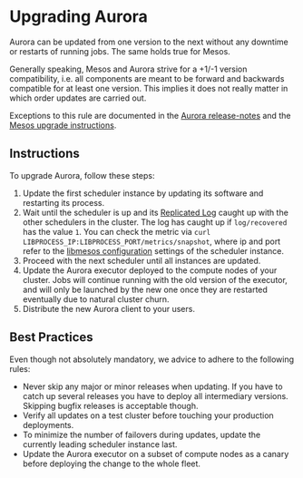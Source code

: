 # Upgrading Aurora

Aurora can be updated from one version to the next without any downtime or restarts of running
jobs. The same holds true for Mesos.

Generally speaking, Mesos and Aurora strive for a +1/-1 version compatibility, i.e. all components
are meant to be forward and backwards compatible for at least one version. This implies it
does not really matter in which order updates are carried out.

Exceptions to this rule are documented in the [Aurora release-notes](../../RELEASE-NOTES.md)
and the [Mesos upgrade instructions](https://mesos.apache.org/documentation/latest/upgrades/).


## Instructions

To upgrade Aurora, follow these steps:

1. Update the first scheduler instance by updating its software and restarting its process.
2. Wait until the scheduler is up and its [Replicated Log](configuration.md#replicated-log-configuration)
   caught up with the other schedulers in the cluster. The log has caught up if `log/recovered` has
   the value `1`. You can check the metric via `curl LIBPROCESS_IP:LIBPROCESS_PORT/metrics/snapshot`,
   where ip and port refer to the [libmesos configuration](configuration.md#network-configuration)
   settings of the scheduler instance.
3. Proceed with the next scheduler until all instances are updated.
4. Update the Aurora executor deployed to the compute nodes of your cluster. Jobs will continue
   running with the old version of the executor, and will only be launched by the new one once
   they are restarted eventually due to natural cluster churn.
5. Distribute the new Aurora client to your users.


## Best Practices

Even though not absolutely mandatory, we advice to adhere to the following rules:

* Never skip any major or minor releases when updating. If you have to catch up several releases you
  have to deploy all intermediary versions. Skipping bugfix releases is acceptable though.
* Verify all updates on a test cluster before touching your production deployments.
* To minimize the number of failovers during updates, update the currently leading scheduler
  instance last.
* Update the Aurora executor on a subset of compute nodes as a canary before deploying the change to
  the whole fleet.
